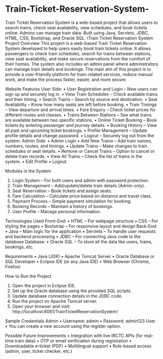 # Train-Ticket-Reservation-System-
Train Ticket Reservation System is a web-based project that allows users to search trains, check seat availability, view schedules, and book tickets online. Admins can manage train data. Built using Java, Servlets, JDBC, HTML, CSS, Bootstrap, and Oracle SQL.
\Train Ticket Reservation System
Project Overview
This project is a web-based Train Ticket Reservation System developed to help users easily book train tickets online. It allows passengers to check train schedules, search for trains between stations, view seat availability, and make secure reservations from the comfort of their homes. The system also includes an admin panel where administrators can manage train details and bookings.
The main aim of this project is to provide a user-friendly platform for train-related services, reduce manual work, and make the process faster, easier, and more secure.

 Website Features
User Side:
•	User Registration and Login – New users can sign up and securely log in.
•	View Train Schedules – Check available trains and their timing.
•	Search Trains – Search by source and destination.
•	Seat Availability – Know how many seats are left before booking.
•	Train Timings – View departure and arrival times.
•	Fare Enquiry – Check ticket prices for different routes and classes.
•	Trains Between Stations – See what trains are available between two specific stations.
•	Online Ticket Booking – Book tickets by entering passenger and journey details.
•	Booking History – View all past and upcoming ticket bookings.
•	Profile Management – Update profile details and change password.
•	Logout – Securely log out from the system.
 Admin Side:
•	Admin Login
•	Add New Trains – Add train names, numbers, routes, and timings.
•	Update Trains – Make changes to train schedules or seat details.
•	Remove or Cancel Trains – Option to cancel or delete train records.
•	View All Trains – Check the list of trains in the system.
•	Edit Profile
•	Logout

Modules in the System
1.	Login System – For both users and admin with password protection.
2.	Train Management – Add/update/delete train details (Admin only).
3.	Seat Reservation – Book tickets and assign seats.
4.	Fare Calculation – Calculate price based on distance and travel class.
5.	Payment Process – Simple payment simulation for booking.
6.	Booking Records – Maintain a history of bookings.
7.	User Profile – Manage personal information.

Technologies Used
Front-End:
•	HTML – For webpage structure
•	CSS – For styling the pages
•	Bootstrap – For responsive layout and design
Back-End:
•	Java  – Main logic for the application
•	Servlets – To handle user requests and backend processing
•	JDBC – For connecting Java code to the database
Database:
•	Oracle SQL – To store all the data like users, trains, bookings, etc.

 Requirements
•	Java (JDK)
•	Apache Tomcat Server
•	Oracle Database or SQL Developer
•	Eclipse IDE (or any Java IDE)
•	Web Browser (Chrome, Firefox)

How to Run the Project
1.	Open the project in Eclipse IDE.
2.	Set up the Oracle database using the provided SQL scripts.
3.	Update database connection details in the JDBC code.
4.	Run the project on Apache Tomcat server.
5.	Open your browser and visit:
http://localhost:8081/TrainTicketReservationSystem/

Sample Credentials
Admin
•	Username: admin
•	Password: admin123
User
•	You can create a new account using the register option.

Possible Future Improvements
•	Integration with live IRCTC APIs (for real-time train data)
•	OTP or email verification during registration
•	Downloadable e-ticket (PDF)
•	Multilingual support
•	Role-based access (admin, user, ticket checker, etc.)

